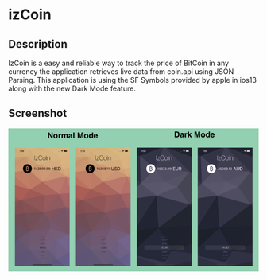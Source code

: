 # izCoin

## Description

IzCoin is a easy and reliable way to track the price of BitCoin in any currency the application retrieves live data from coin.api using JSON Parsing. This application is using the SF Symbols provided by apple in ios13 along with the new Dark Mode feature.

## Screenshot

![](Screenshot/izcoin.screenshot.png)
